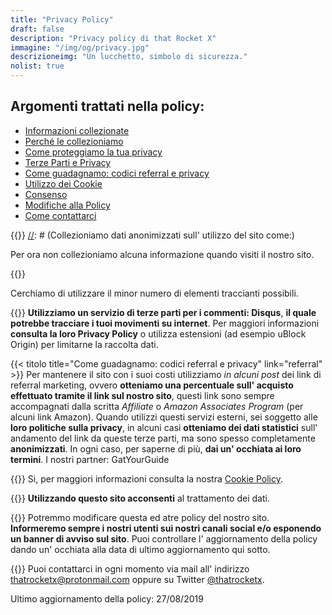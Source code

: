 ```yaml
---
title: "Privacy Policy"
draft: false
description: "Privacy policy di that Rocket X"
immagine: "/img/og/privacy.jpg"
descrizioneimg: "Un lucchetto, simbolo di sicurezza."
nolist: true
---
```


## Argomenti trattati nella policy:

-   [Informazioni collezionate](#infocollezionate)
-   [Perché le collezioniamo](#perche)
-   [Come proteggiamo la tua privacy](#sicurezza)
-   [Terze Parti e Privacy](#terzeparti)
-   [Come guadagnamo: codici referral e privacy](#referral)
-   [Utilizzo dei Cookie](#cookie)
-   [Consenso](#consenso)
-   [Modifiche alla Policy](#modifiche)
-   [Come contattarci](#contatti)

{{<titolo title="Che informazioni collezioniamo?" link="infocollezionate">}}
[//]: # (Collezioniamo dati anonimizzati sull' utilizzo del sito come:)

[//]: # (-   Pagine visitate sul sito)
[//]: # (-   Paese di origine)
[//]: # (-   Browser utilizzato)
[//]: # (-   Sito di provenienza) 

Per ora non collezioniamo alcuna informazione quando visiti il nostro sito.

<!-- {{<titolo title="A che scopo collezioniamo queste informazioni?" link="perche">}}
Collezioniamo queste informazioni **per analizzare e per migliorare il nostro lavoro**.
Utilizzando questi dati infatti **possiamo scoprire cosa piace di più al nostro pubblico** e modificare il codice del sito per renderlo compatibile con i dispositivi maggiormente utilizzati dagli utenti che ci visitano.
**Ad esempio se ai nostri utenti è piaciuto "10 cose da vedere a X" proporremo più contenuti simili in futuro**, se invece **molti utenti accedono da Internet Explorer miglioreremo l' esperienza per quegli utenti**. -->

{{<titolo title="Come proteggiamo la tua privacy?" link="sicurezza">}}
<!--Innanzitutto, **utilizziamo un software open source e privacy friendly per le nostre statistiche: Matomo** (quindi non condividiamo i tuoi dati con servizi di terze parti es. Google Analytics).
Non condividiamo alcuna informazione ricavata dalle nostre analisi con terzi. Inoltre, **i tuoi dati sono anonimizzati**.-->
  Cerchiamo di utilizzare il minor numero di elementi traccianti possibili.

{{<titolo title="Servizi di terze parti e la tua privacy" link="terzeparti">}}
**Utilizziamo un servizio di terze parti per i commenti: Disqus**, **il quale potrebbe tracciare i tuoi movimenti su internet**. Per maggiori informazioni **consulta la loro Privacy Policy** o utilizza estensioni (ad esempio uBlock Origin) per limitarne la raccolta dati.

{{< titolo title="Come guadagnamo: codici referral e privacy" link="referral" >}}
Per mantenere il sito con i suoi costi utilizziamo *in alcuni post* dei link di referral marketing, ovvero **otteniamo una percentuale sull' acquisto effettuato tramite il link sul nostro sito**, questi link sono sempre accompagnati dalla scritta *Affiliate* o *Amazon Associates Program* (per alcuni link Amazon). Quando utilizzi questi servizi esterni, sei soggetto alle **loro politiche sulla privacy**, in alcuni casi **otteniamo dei dati statistici** sull' andamento del link da queste terze parti, ma sono spesso completamente **anonimizzati**. In ogni caso, per saperne di più, **dai un' occhiata ai loro termini**.
I nostri partner: GatYourGuide

{{<titolo title="Utilizziamo cookie?" link="cookie">}}
Si, per maggiori informazioni consulta la nostra [Cookie Policy](/info/cookie).

{{<titolo title="Consenso" link="consenso">}}
**Utilizzando questo sito acconsenti** al trattamento dei dati.

{{<titolo title="Modifiche alla Policy" link="modifiche">}}
Potremmo modificare questa ed atre policy del nostro sito. **Informeremo sempre i nostri utenti sui nostri canali social e/o esponendo un banner di avviso sul sito**. Puoi controllare l' aggiornamento della policy dando un' occhiata alla data di ultimo aggiornamento qui sotto.

{{<titolo title="Contatti" link="contatti">}}
Puoi contattarci in ogni momento via mail all' indirizzo <a href="mailto:mailto:%74%68%61%74%72%6f%63%6b%65%74%78%2b%70%72%69%76%61%63%79%70%6f%6c%69%63%79%40%70%72%6f%74%6f%6e%6d%61%69%6c%2e%63%6f%6d">thatrocketx<!-- >@. -->@<!-- >@. -->protonmail<!-- >@. -->.<!-- >@. -->com</a> oppure su Twitter [@thatrocketx](https://twitter.com/thatrocketx).

Ultimo aggiornamento della policy: 27/08/2019
